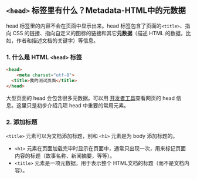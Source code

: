 ## `<head>` 标签里有什么？Metadata-HTML中的元数据

head 标签里的内容不会在页面中显示出来。head 标签包含了页面的`<title>`、指向 CSS 的链接、指向自定义的图标的链接和其它**元数据**（描述 HTML 的数据，比如，作者和描述文档的关键字）等信息。

### 1. 什么是 HTML `<head>` 标签

```html
<head>
	<meta charset="utf-8">
  <title>我的测试页面</title>
</head>
```

大型页面的 head 会包含很多元数据。可以用 [开发者工具](https://developer.mozilla.org/zh-CN/docs/Learn/Common_questions/What_are_browser_developer_tools#%E5%A6%82%E4%BD%95%E5%9C%A8%E6%B5%8F%E8%A7%88%E5%99%A8%E4%B8%AD%E6%89%93%E5%BC%80%E5%BC%80%E5%8F%91%E8%80%85%E5%B7%A5%E5%85%B7)查看网页的 head 信息。这里只是初步介绍几项 head 中重要的常用元素。

### 2. 添加标题

`<title>` 元素可以为文档添加标题，别和 `<h1>` 元素是为 body 添加标题的。

- `<h1>` 元素在页面加载完毕时显示在页面中，通常只出现一次，用来标记页面内容的标题（故事名称、新闻摘要，等等）。
- `<title>` 元素是一项元数据，用于表示整个 HTML文档的标题（而不是文档内容）。
